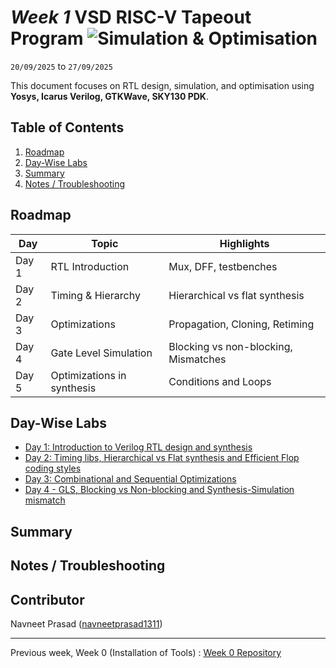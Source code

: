 # *Week 1* VSD RISC-V Tapeout Program ![Simulation & Optimisation](https://img.shields.io/badge/Simulation_%26_Optimisation-done-darkgreen)

`20/09/2025` to `27/09/2025`

This document focuses on RTL design, simulation, and optimisation using __Yosys, Icarus Verilog, GTKWave, SKY130 PDK__.


## Table of Contents

1. [Roadmap](#roadmap)
2. [Day-Wise Labs](#day-wise-labs)
3. [Summary](#summary)
4. [Notes / Troubleshooting](#notes--troubleshooting)


## Roadmap

| Day   | Topic                 | Highlights                                |
| ----- | --------------------- | ----------------------------------------- |
| Day 1 | RTL Introduction      | Mux, DFF, testbenches                     |
| Day 2 | Timing & Hierarchy    | Hierarchical vs flat synthesis            |
| Day 3 | Optimizations         | Propagation, Cloning, Retiming            |
| Day 4 | Gate Level Simulation | Blocking vs non-blocking, Mismatches      |
| Day 5 | Optimizations in synthesis | Conditions and Loops                 |


## Day-Wise Labs
 - [Day 1: Introduction to Verilog RTL design and synthesis](https://github.com/navneetprasad1311/vsd-soc-pgrm-w1/blob/main/Day1/README.md)
 - [Day 2: Timing libs, Hierarchical vs Flat synthesis and Efficient Flop coding styles](https://github.com/navneetprasad1311/vsd-soc-pgrm-w1/blob/main/Day2/README.md)
 - [Day 3: Combinational and Sequential Optimizations](https://github.com/navneetprasad1311/vsd-soc-pgrm-w1/blob/main/Day3/README.md)
 - [Day 4 - GLS, Blocking vs Non-blocking and Synthesis-Simulation mismatch](https://github.com/navneetprasad1311/vsd-soc-pgrm-w1/blob/main/Day4/README.md)
 


## Summary



## Notes / Troubleshooting



## Contributor
  Navneet Prasad ([navneetprasad1311](https://linkedin.com/in/navneetprasad1311)) 

---

Previous week, Week 0 (Installation of Tools) : [Week 0 Repository](https://github.com/navneetprasad1311/vsd-soc-pgrm-w0)
